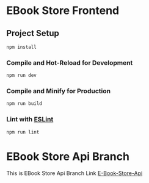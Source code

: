 # EBook Store Frontend

## Project Setup

```sh
npm install
```

### Compile and Hot-Reload for Development

```sh
npm run dev
```

### Compile and Minify for Production

```sh
npm run build
```

### Lint with [ESLint](https://eslint.org/)

```sh
npm run lint
```

# EBook Store Api Branch

This is EBook Store Api Branch Link [E-Book-Store-Api](https://github.com/Chinmay1903/E-Book-Store-Api)
